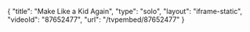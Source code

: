 {
    "title": "Make Like a Kid Again",
    "type": "solo",
    "layout": "iframe-static",
    "videoId": "87652477",
    "url": "\/tvpembed\/87652477"
}